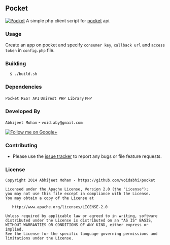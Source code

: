 ## Pocket


[![Pocket](http://thelectureroom.co.uk/wp-content/uploads/Pocket_Logo_Small.png)](https://getpocket.com)
A simple php client script for [pocket](https://getpocket.com) api.

### Usage

Create an app on pocket
and specify `consumer key`, `callback url` and `access token` in `config.php` file.

### Building

```
  $ ./build.sh
```


### Dependencies

`Pocket REST API` `Unirest PHP Library` `PHP` 

### Developed By

`Abhijeet Mohan` - `void.aby@gmail.com`

<a href="https://plus.google.com/104070882148677917719/about">
  <img alt="Follow me on Google+"
       src="http://data.pkmmte.com/temp/social_google_plus_logo.png" />
</a>

### Contributing

- Please use the [issue tracker](https://github.com/voidabhi/Pocket/issues) to report any bugs or file feature requests.

### License

```
Copyright 2014 Abhijeet Mohan - https://github.com/voidabhi/pocket

Licensed under the Apache License, Version 2.0 (the "License");
you may not use this file except in compliance with the License.
You may obtain a copy of the License at

   http://www.apache.org/licenses/LICENSE-2.0

Unless required by applicable law or agreed to in writing, software
distributed under the License is distributed on an "AS IS" BASIS,
WITHOUT WARRANTIES OR CONDITIONS OF ANY KIND, either express or implied.
See the License for the specific language governing permissions and
limitations under the License.
```



